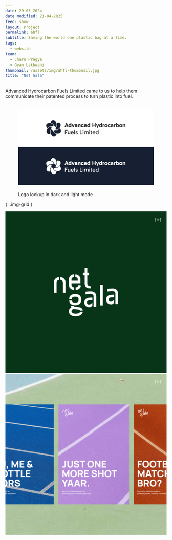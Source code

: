 ```yaml
---
date: 29-03-2024
date modified: 21-04-2025
feed: show
layout: Project
permalink: ahfl
subtitle: Saving the world one plastic bag at a time.
tags:
  - website
team:
  - Charu Pragya
  - Gyan Lakhwani
thumbnail: /assets/img/ahfl-thumbnail.jpg
title: "Net Gala"
---
```


Advanced Hydrocarbon Fuels Limited came to us to help them communicate their patented process to turn plastic into fuel.

<figure>
  <img src="../assets/img/AHFL-Horiz-Mono.png" alt="A sunny beach">
  <figcaption>Logo lockup in dark and light mode</figcaption>
</figure>

{: .img-grid }

![](../assets/img/ng-logo.jpg)![](../assets/img/ng-posters.jpg)